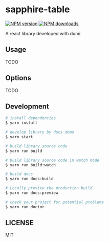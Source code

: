 # sapphire-table

[![NPM version](https://img.shields.io/npm/v/sapphire-table.svg?style=flat)](https://npmjs.org/package/sapphire-table)
[![NPM downloads](http://img.shields.io/npm/dm/sapphire-table.svg?style=flat)](https://npmjs.org/package/sapphire-table)

A react library developed with dumi

## Usage

TODO

## Options

TODO

## Development

```bash
# install dependencies
$ yarn install

# develop library by docs demo
$ yarn start

# build library source code
$ yarn run build

# build library source code in watch mode
$ yarn run build:watch

# build docs
$ yarn run docs:build

# Locally preview the production build.
$ yarn run docs:preview

# check your project for potential problems
$ yarn run doctor
```

## LICENSE

MIT
